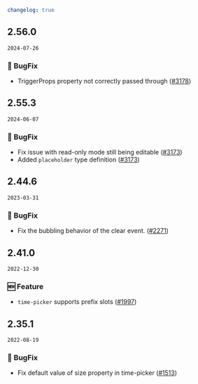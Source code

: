 ```yaml
changelog: true
```

## 2.56.0

`2024-07-26`

### 🐛 BugFix

- TriggerProps property not correctly passed through ([#3178](https://github.com/arco-design/arco-design-vue/pull/3178))


## 2.55.3

`2024-06-07`

### 🐛 BugFix

- Fix issue with read-only mode still being editable ([#3173](https://github.com/arco-design/arco-design-vue/pull/3173))
- Added `placeholder` type definition ([#3173](https://github.com/arco-design/arco-design-vue/pull/3173))


## 2.44.6

`2023-03-31`

### 🐛 BugFix

- Fix the bubbling behavior of the clear event. ([#2271](https://github.com/arco-design/arco-design-vue/pull/2271))


## 2.41.0

`2022-12-30`

### 🆕 Feature

- `time-picker` supports prefix slots ([#1997](https://github.com/arco-design/arco-design-vue/pull/1997))


## 2.35.1

`2022-08-19`

### 🐛 BugFix

- Fix default value of size property in time-picker ([#1513](https://github.com/arco-design/arco-design-vue/pull/1513))

